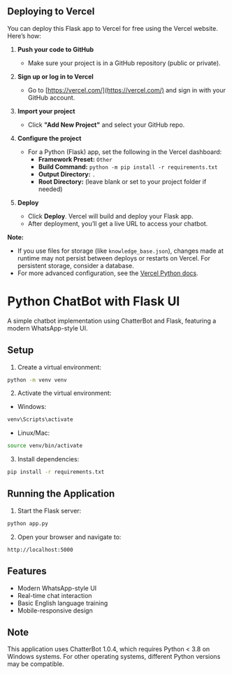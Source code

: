 ## Deploying to Vercel

You can deploy this Flask app to Vercel for free using the Vercel website. Here’s how:

1. **Push your code to GitHub**
   - Make sure your project is in a GitHub repository (public or private).

2. **Sign up or log in to Vercel**
   - Go to [https://vercel.com/](https://vercel.com/) and sign in with your GitHub account.

3. **Import your project**
   - Click **"Add New Project"** and select your GitHub repo.

4. **Configure the project**
   - For a Python (Flask) app, set the following in the Vercel dashboard:
     - **Framework Preset:** `Other`
     - **Build Command:** `python -m pip install -r requirements.txt`
     - **Output Directory:** `.`
     - **Root Directory:** (leave blank or set to your project folder if needed)
   
5. **Deploy**
   - Click **Deploy**. Vercel will build and deploy your Flask app.
   - After deployment, you’ll get a live URL to access your chatbot.

**Note:**
- If you use files for storage (like `knowledge_base.json`), changes made at runtime may not persist between deploys or restarts on Vercel. For persistent storage, consider a database.
- For more advanced configuration, see the [Vercel Python docs](https://vercel.com/docs/frameworks/python).
# Python ChatBot with Flask UI

A simple chatbot implementation using ChatterBot and Flask, featuring a modern WhatsApp-style UI.

## Setup

1. Create a virtual environment:
```bash
python -m venv venv
```

2. Activate the virtual environment:
- Windows:
```bash
venv\Scripts\activate
```
- Linux/Mac:
```bash
source venv/bin/activate
```

3. Install dependencies:
```bash
pip install -r requirements.txt
```

## Running the Application

1. Start the Flask server:
```bash
python app.py
```

2. Open your browser and navigate to:
```
http://localhost:5000
```

## Features

- Modern WhatsApp-style UI
- Real-time chat interaction
- Basic English language training
- Mobile-responsive design

## Note

This application uses ChatterBot 1.0.4, which requires Python < 3.8 on Windows systems. For other operating systems, different Python versions may be compatible. 